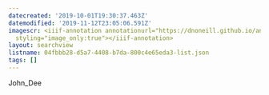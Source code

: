 ```yaml
---
datecreated: '2019-10-01T19:30:37.463Z'
datemodified: '2019-11-12T23:05:06.591Z'
imagescr: <iiif-annotation annotationurl="https://dnoneill.github.io/annotate/annotations/f213a2b0-e481-11e9-bb9b-88e9fe7026e8.json"
  styling="image_only:true"></iiif-annotation>
layout: searchview
listname: 04fbbb28-d5a7-4408-b7da-800c4e65eda3-list.json
tags: []
---
```

John_Dee